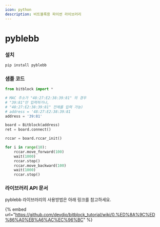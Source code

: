 ```yaml
---
icon: python
description: 비트블록용 파이썬 라이브러리
---
```


# pyblebb

### 설치

```powershell
pip install pyblebb
```



### 샘플 코드

```python
from bitblock import *

# MAC 주소가 "48:27:E2:38:39:81" 의 경우 
# "39:81"만 입력하거나,  
# "48:27:E2:38:39:81" 전체를 입력 가능) 
# address = '48:27:E2:38:39:81
address = '39:81' 

board = Bitblock(address)
ret = board.connect()

rccar = board.rccar_init()

for i in range(10):
    rccar.move_forward(100)
    wait(1000)
    rccar.stop()
    rccar.move_backward(100)
    wait(1000)
    rccar.stop()
```





### 라이브러리 API 문서

pyblebb 라이브러리의 사용방법은 아래 링크를 참고하세요.

{% embed url="https://github.com/devdio/bitblock_tutorial/wiki/0.%ED%8A%9C%ED%86%A0%EB%A6%AC%EC%96%BC" %}
